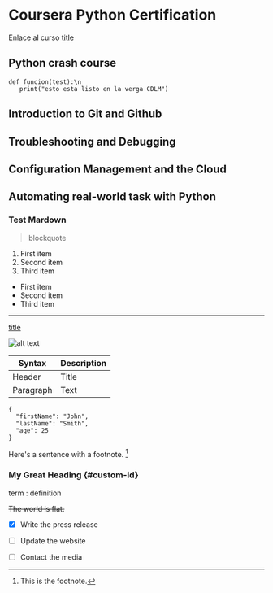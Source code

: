 # Coursera Python Certification

Enlace al curso [title](https://www.coursera.org/)


## Python crash course
```
def funcion(test):\n
   print("esto esta listo en la verga CDLM")
```
## Introduction to Git and Github

## Troubleshooting and Debugging

## Configuration Management and the Cloud

## Automating real-world task with Python

### Test Mardown
> blockquote


1. First item
2. Second item
3. Third item

- First item
- Second item
- Third item

---

[title](https://www.example.com)

![alt text](image.jpg)

| Syntax | Description |
| ----------- | ----------- |
| Header | Title |
| Paragraph | Text |

```
{
  "firstName": "John",
  "lastName": "Smith",
  "age": 25
}
```	
Here's a sentence with a footnote. [^1]

[^1]: This is the footnote.

### My Great Heading {#custom-id}

term
: definition

~~The world is flat.~~

- [x] Write the press release
- [ ] Update the website
- [ ] Contact the media

